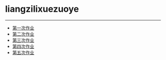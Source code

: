 # liangzilixuezuoye
---
- [第一次作业](https://www.zybuluo.com/Physics-CD/note/563354)<br>
- [第二次作业](https://www.zybuluo.com/Physics-CD/note/569713)<br>
- [第三次作业](https://www.zybuluo.com/Physics-CD/note/579236)<br>
- [第四次作业](https://www.zybuluo.com/Physics-CD/note/587091)<br>
- [第五次作业](https://www.zybuluo.com/Physics-CD/note/597105)<br>
